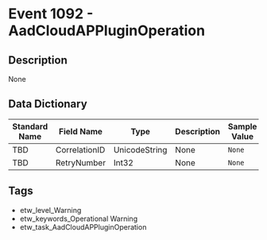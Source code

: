 # Event 1092 - AadCloudAPPluginOperation

## Description
None

## Data Dictionary
|Standard Name|Field Name|Type|Description|Sample Value|
|---|---|---|---|---|
|TBD|CorrelationID|UnicodeString|None|`None`|
|TBD|RetryNumber|Int32|None|`None`|

## Tags
* etw_level_Warning
* etw_keywords_Operational Warning
* etw_task_AadCloudAPPluginOperation